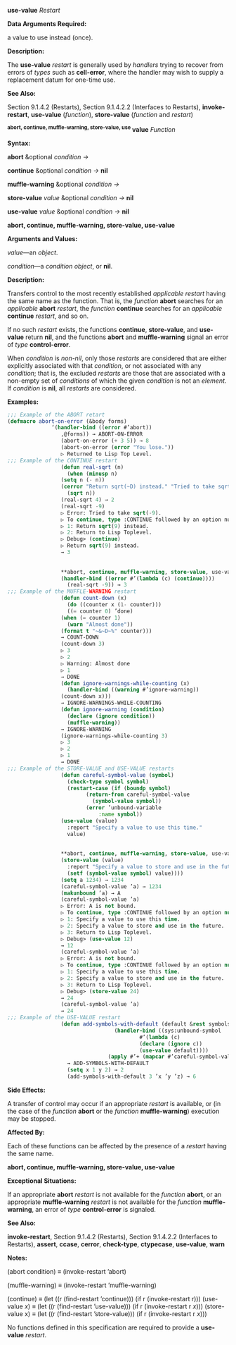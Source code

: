 **use-value** *Restart* 



**Data Arguments Required:** 



a value to use instead (once). 



**Description:** 



The **use-value** *restart* is generally used by *handlers* trying to recover from errors of *types* such as **cell-error**, where the handler may wish to supply a replacement datum for one-time use. 



**See Also:** 



Section 9.1.4.2 (Restarts), Section 9.1.4.2.2 (Interfaces to Restarts), **invoke-restart**, **use-value** (*function*), **store-value** (*function* and *restart*) 



**<sup>abort, continue, muffle-warning, store-value, use</sup> value** <i>Function</i> 



**Syntax:** 



**abort** &amp;optional *condition →* 



**continue** &amp;optional *condition →* **nil** 



**muffle-warning** &amp;optional *condition →* 



**store-value** *value* &amp;optional *condition →* **nil** 



**use-value** *value* &amp;optional *condition →* **nil** 







 



 



**abort, continue, muffle-warning, store-value, use-value** 



**Arguments and Values:** 



*value*—an *object*. 



*condition*—a *condition object*, or **nil**. 



**Description:** 



Transfers control to the most recently established *applicable restart* having the same name as the function. That is, the *function* **abort** searches for an *applicable* **abort** *restart*, the *function* **continue** searches for an *applicable* **continue** *restart*, and so on. 



If no such *restart* exists, the functions **continue**, **store-value**, and **use-value** return **nil**, and the functions **abort** and **muffle-warning** signal an error of *type* **control-error**. 



When *condition* is *non-nil*, only those *restarts* are considered that are either explicitly associated with that *condition*, or not associated with any *condition*; that is, the excluded *restarts* are those that are associated with a non-empty set of *conditions* of which the given *condition* is not an *element*. If *condition* is **nil**, all *restarts* are considered. 



**Examples:**
```lisp
;;; Example of the ABORT retart 
(defmacro abort-on-error (&body forms) 
			  ‘(handler-bind ((error #’abort)) 
			     ,@forms)) → ABORT-ON-ERROR 
			     (abort-on-error (+ 3 5)) → 8 
			     (abort-on-error (error "You lose.")) 
			     ▷ Returned to Lisp Top Level. 
;;; Example of the CONTINUE restart 
			     (defun real-sqrt (n) 
			       (when (minusp n) 
				 (setq n (- n)) 
				 (cerror "Return sqrt(~D) instead." "Tried to take sqrt(-~D)." n)) 
			       (sqrt n)) 
			     (real-sqrt 4) → 2 
			     (real-sqrt -9) 
			     ▷ Error: Tried to take sqrt(-9). 
			     ▷ To continue, type :CONTINUE followed by an option number: 
			     ▷ 1: Return sqrt(9) instead. 
			     ▷ 2: Return to Lisp Toplevel. 
			     ▷ Debug> (continue) 
			     ▷ Return sqrt(9) instead. 
			     → 3 
			     
			     
			     **abort, continue, muffle-warning, store-value, use-value** 
			     (handler-bind ((error #’(lambda (c) (continue)))) 
			       (real-sqrt -9)) → 3 
;;; Example of the MUFFLE-WARNING restart 
			     (defun count-down (x) 
			       (do ((counter x (1- counter))) 
				   ((= counter 0) ’done) 
				 (when (= counter 1) 
				   (warn "Almost done")) 
				 (format t "~&~D~%" counter))) 
			     → COUNT-DOWN 
			     (count-down 3) 
			     ▷ 3 
			     ▷ 2 
			     ▷ Warning: Almost done 
			     ▷ 1 
			     → DONE 
			     (defun ignore-warnings-while-counting (x) 
			       (handler-bind ((warning #’ignore-warning)) 
				 (count-down x))) 
			     → IGNORE-WARNINGS-WHILE-COUNTING 
			     (defun ignore-warning (condition) 
			       (declare (ignore condition)) 
			       (muffle-warning)) 
			     → IGNORE-WARNING 
			     (ignore-warnings-while-counting 3) 
			     ▷ 3 
			     ▷ 2 
			     ▷ 1 
			     → DONE 
;;; Example of the STORE-VALUE and USE-VALUE restarts 
			     (defun careful-symbol-value (symbol) 
			       (check-type symbol symbol) 
			       (restart-case (if (boundp symbol) 
						 (return-from careful-symbol-value 
						   (symbol-value symbol)) 
						 (error ’unbound-variable 
							 :name symbol)) 
				 (use-value (value) 
				   :report "Specify a value to use this time." 
				   value) 
				 
				 
				 **abort, continue, muffle-warning, store-value, use-value** 
				 (store-value (value) 
				   :report "Specify a value to store and use in the future." 
				   (setf (symbol-value symbol) value)))) 
			     (setq a 1234) → 1234 
			     (careful-symbol-value ’a) → 1234 
			     (makunbound ’a) → A 
			     (careful-symbol-value ’a) 
			     ▷ Error: A is not bound. 
			     ▷ To continue, type :CONTINUE followed by an option number. 
			     ▷ 1: Specify a value to use this time. 
			     ▷ 2: Specify a value to store and use in the future. 
			     ▷ 3: Return to Lisp Toplevel. 
			     ▷ Debug> (use-value 12) 
			     → 12 
			     (careful-symbol-value ’a) 
			     ▷ Error: A is not bound. 
			     ▷ To continue, type :CONTINUE followed by an option number. 
			     ▷ 1: Specify a value to use this time. 
			     ▷ 2: Specify a value to store and use in the future. 
			     ▷ 3: Return to Lisp Toplevel. 
			     ▷ Debug> (store-value 24) 
			     → 24 
			     (careful-symbol-value ’a) 
			     → 24 
;;; Example of the USE-VALUE restart 
			     (defun add-symbols-with-default (default &rest symbols) 
							      (handler-bind ((sys:unbound-symbol 
									      #’(lambda (c) 
										  (declare (ignore c)) 
										  (use-value default)))) 
								(apply #’+ (mapcar #’careful-symbol-value symbols)))) 
			       → ADD-SYMBOLS-WITH-DEFAULT 
			       (setq x 1 y 2) → 2 
			       (add-symbols-with-default 3 ’x ’y ’z) → 6 
```
**Side Effects:** 



A transfer of control may occur if an appropriate *restart* is available, or (in the case of the *function* **abort** or the *function* **muffle-warning**) execution may be stopped. 



**Affected By:** 



Each of these functions can be affected by the presence of a *restart* having the same name. 



 



 



**abort, continue, muffle-warning, store-value, use-value** 



**Exceptional Situations:** 



If an appropriate **abort** *restart* is not available for the *function* **abort**, or an appropriate **muffle-warning** *restart* is not available for the *function* **muffle-warning**, an error of *type* **control-error** is signaled. 



**See Also:** 



**invoke-restart**, Section 9.1.4.2 (Restarts), Section 9.1.4.2.2 (Interfaces to Restarts), **assert**, **ccase**, **cerror**, **check-type**, **ctypecase**, **use-value**, **warn** 



**Notes:** 



(abort condition) *≡* (invoke-restart ’abort) 



(muffle-warning) *≡* (invoke-restart ’muffle-warning) 



(continue) *≡* (let ((r (find-restart ’continue))) (if r (invoke-restart r))) (use-value *x*) *≡* (let ((r (find-restart ’use-value))) (if r (invoke-restart r *x*))) (store-value x) *≡* (let ((r (find-restart ’store-value))) (if r (invoke-restart r *x*))) 



No functions defined in this specification are required to provide a **use-value** *restart*. 

